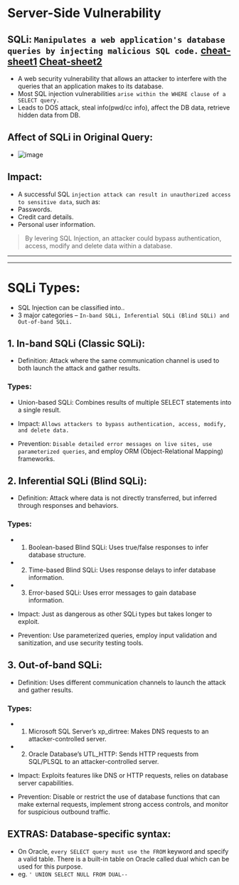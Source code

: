 # Server-Side Vulnerability

## SQLi: `Manipulates a web application's database queries by injecting malicious SQL code.` [cheat-sheet1](https://portswigger.net/web-security/sql-injection/cheat-sheet) [Cheat-sheet2](https://www.invicti.com/blog/web-security/sql-injection-cheat-sheet/#SyntaxBasicAttacks)
- A web security vulnerability that allows an attacker to interfere with the queries that an application makes to its database.
- Most SQL injection vulnerabilities `arise within the WHERE clause of a SELECT query.`
- Leads to DOS attack, steal info(pwd/cc info), affect the DB data, retrieve hidden data from DB.

## Affect of SQLi in Original Query:
- ![image](https://github.com/user-attachments/assets/bc261649-8844-4d6a-a78d-0d75334b5931)

## Impact:
- A successful SQL `injection attack can result in unauthorized access to sensitive data`, such as:
- Passwords.
- Credit card details.
- Personal user information.

> By levering SQL Injection, an attacker could bypass authentication, access, modify and delete data within a database.

---
---

# SQLi Types:
- SQL Injection can be classified into..
- 3 major categories – `In-band SQLi, Inferential SQLi (Blind SQLi) and Out-of-band SQLi.`

## 1. In-band SQLi (Classic SQLi):
- Definition: Attack where the same communication channel is used to both launch the attack and gather results.

### Types:
- Union-based SQLi: Combines results of multiple SELECT statements into a single result.

- Impact: `Allows attackers to bypass authentication, access, modify, and delete data.`
- Prevention: `Disable detailed error messages on live sites, use parameterized queries`, and employ ORM (Object-Relational Mapping) frameworks.


## 2. Inferential SQLi (Blind SQLi):
- Definition: Attack where data is not directly transferred, but inferred through responses and behaviors.

### Types:
- 1. Boolean-based Blind SQLi: Uses true/false responses to infer database structure.
- 2. Time-based Blind SQLi: Uses response delays to infer database information.
- 3. Error-based SQLi: Uses error messages to gain database information.

- Impact: Just as dangerous as other SQLi types but takes longer to exploit.
- Prevention: Use parameterized queries, employ input validation and sanitization, and use security testing tools.


## 3. Out-of-band SQLi:
- Definition: Uses different communication channels to launch the attack and gather results.

### Types:
- 1. Microsoft SQL Server’s xp_dirtree: Makes DNS requests to an attacker-controlled server.
- 2. Oracle Database’s UTL_HTTP: Sends HTTP requests from SQL/PLSQL to an attacker-controlled server.

- Impact: Exploits features like DNS or HTTP requests, relies on database server capabilities.
- Prevention: Disable or restrict the use of database functions that can make external requests, implement strong access controls, and monitor for suspicious outbound traffic.

## EXTRAS: Database-specific syntax:
- On Oracle, `every SELECT query must use the FROM` keyword and specify a valid table. There is a built-in table on Oracle called dual which can be used for this purpose.
- eg. `' UNION SELECT NULL FROM DUAL--`
